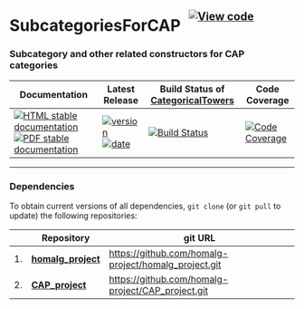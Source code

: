 <!-- BEGIN HEADER -->
# SubcategoriesForCAP&ensp;<sup><sup>[![View code][code-img]][code-url]</sup></sup>

### Subcategory and other related constructors for CAP categories

| Documentation | Latest Release | Build Status of [CategoricalTowers](/../../) | Code Coverage |
| ------------- | -------------- | ------------ | ------------- |
| [![HTML stable documentation][html-img]][html-url] [![PDF stable documentation][pdf-img]][pdf-url] | [![version][version-img]][version-url] [![date][date-img]][date-url] | [![Build Status][tests-img]][tests-url] | [![Code Coverage][codecov-img]][codecov-url] |

<!-- END HEADER -->

<!-- BEGIN FOOTER -->
---

### Dependencies

To obtain current versions of all dependencies, `git clone` (or `git pull` to update) the following repositories:

|    | Repository | git URL |
|--- | ---------- | ------- |
| 1. | [**homalg_project**](https://github.com/homalg-project/homalg_project#readme) | https://github.com/homalg-project/homalg_project.git |
| 2. | [**CAP_project**](https://github.com/homalg-project/CAP_project#readme) | https://github.com/homalg-project/CAP_project.git |

[html-img]: https://img.shields.io/badge/🔗%20HTML-stable-blue.svg
[html-url]: https://homalg-project.github.io/CategoricalTowers/SubcategoriesForCAP/doc/chap0_mj.html

[pdf-img]: https://img.shields.io/badge/🔗%20PDF-stable-blue.svg
[pdf-url]: https://homalg-project.github.io/CategoricalTowers/SubcategoriesForCAP/download_pdf.html

[version-img]: https://img.shields.io/endpoint?url=https://homalg-project.github.io/CategoricalTowers/SubcategoriesForCAP/badge_version.json&label=🔗%20version&color=yellow
[version-url]: https://homalg-project.github.io/CategoricalTowers/SubcategoriesForCAP/view_release.html

[date-img]: https://img.shields.io/endpoint?url=https://homalg-project.github.io/CategoricalTowers/SubcategoriesForCAP/badge_date.json&label=🔗%20released%20on&color=yellow
[date-url]: https://homalg-project.github.io/CategoricalTowers/SubcategoriesForCAP/view_release.html

[tests-img]: https://github.com/homalg-project/CategoricalTowers/actions/workflows/Tests.yml/badge.svg?branch=master
[tests-url]: https://github.com/homalg-project/CategoricalTowers/actions/workflows/Tests.yml?query=branch%3Amaster

[codecov-img]: https://codecov.io/gh/homalg-project/CategoricalTowers/branch/master/graph/badge.svg?flag=SubcategoriesForCAP
[codecov-url]: https://app.codecov.io/gh/homalg-project/CategoricalTowers/tree/master/SubcategoriesForCAP

[code-img]: https://img.shields.io/badge/-View%20code-blue?logo=github
[code-url]: https://github.com/homalg-project/CategoricalTowers/tree/master/SubcategoriesForCAP#top
<!-- END FOOTER -->
